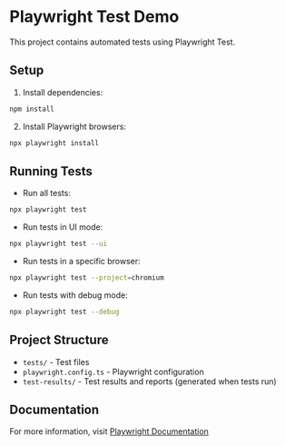 # Playwright Test Demo

This project contains automated tests using Playwright Test.

## Setup

1. Install dependencies:
```bash
npm install
```

2. Install Playwright browsers:
```bash
npx playwright install
```

## Running Tests

- Run all tests:
```bash
npx playwright test
```

- Run tests in UI mode:
```bash
npx playwright test --ui
```

- Run tests in a specific browser:
```bash
npx playwright test --project=chromium
```

- Run tests with debug mode:
```bash
npx playwright test --debug
```

## Project Structure

- `tests/` - Test files
- `playwright.config.ts` - Playwright configuration
- `test-results/` - Test results and reports (generated when tests run)

## Documentation

For more information, visit [Playwright Documentation](https://playwright.dev/docs/intro)
